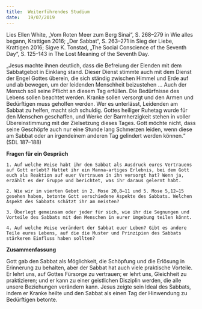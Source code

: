 ```yaml
---
title:  Weiterführendes Studium
date:   19/07/2019
---
```


Lies Ellen White, „Vom Roten Meer zum Berg Sinai“, S. 268–279 in Wie alles begann, Krattigen 2016; „Der Sabbat“, S. 263–271 in Sieg der Liebe, Krattigen 2016; Sigve K. Tonstad, „The Social Conscience of the Seventh Day“, S. 125–143 in The Lost Meaning of the Seventh Day.

„Jesus machte ihnen deutlich, dass die Befreiung der Elenden mit dem Sabbatgebot in Einklang stand. Dieser Dienst stimmte auch mit dem Dienst der Engel Gottes überein, die sich ständig zwischen Himmel und Erde auf und ab bewegen, um der leidenden Menschheit beizustehen ... Auch der Mensch soll seine Pflicht an diesem Tag erfüllen. Die Bedürfnisse des Lebens sollen beachtet werden. Kranke sollen versorgt und den Armen und Bedürftigen muss geholfen werden. Wer es unterlässt, Leidenden am Sabbat zu helfen, macht sich schuldig. Gottes heiliger Ruhetag wurde für den Menschen geschaffen, und Werke der Barmherzigkeit stehen in voller Übereinstimmung mit der Zielsetzung dieses Tages. Gott möchte nicht, dass seine Geschöpfe auch nur eine Stunde lang Schmerzen leiden, wenn diese am Sabbat oder an irgendeinem anderen Tag gelindert werden können.“ (SDL 187–188)

**Fragen für ein Gespräch**

`1. Auf welche Weise habt ihr den Sabbat als Ausdruck eures Vertrauens auf Gott erlebt? Hattet ihr ein Manna-artiges Erlebnis, bei dem Gott euch als Reaktion auf euer Vertrauen in ihn versorgt hat? Wenn ja, erzählt es der Gruppe und berichtet, was ihr daraus gelernt habt.`

`2. Wie wir im vierten Gebot in 2. Mose 20,8–11 und 5. Mose 5,12–15 gesehen haben, betonte Gott verschiedene Aspekte des Sabbats. Welchen Aspekt des Sabbats schätzt ihr am meisten?`

`3. Überlegt gemeinsam oder jeder für sich, wie ihr die Segnungen und Vorteile des Sabbats mit den Menschen in eurer Umgebung teilen könnt.`

`4. Auf welche Weise verändert der Sabbat euer Leben? Gibt es andere Teile eures Lebens, auf die die Muster und Prinzipien des Sabbats stärkeren Einfluss haben sollten?`

**Zusammenfassung**

Gott gab den Sabbat als Möglichkeit, die Schöpfung und die Erlösung in Erinnerung zu behalten, aber der Sabbat hat auch viele praktische Vorteile. Er lehrt uns, auf Gottes Fürsorge zu vertrauen; er lehrt uns, Gleichheit zu praktizieren; und er kann zu einer geistlichen Disziplin werden, die alle unsere Beziehungen verändern kann. Jesus zeigte sein Ideal des Sabbats, indem er Kranke heilte und den Sabbat als einen Tag der Hinwendung zu Bedürftigen betonte.
